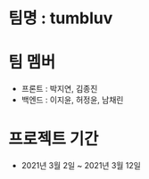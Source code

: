 # 팀명 : tumbluv

# 팀 멤버

- 프론트 : 박지연, 김종진
- 백엔드 : 이지윤, 허정윤, 남채린

# 프로젝트 기간

- 2021년 3월 2일 ~ 2021년 3월 12일
